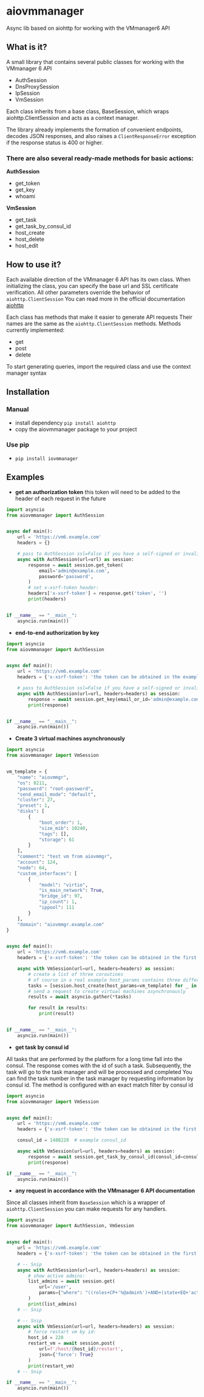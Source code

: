 # aiovmmanager
Async lib based on aiohttp for working with the VMmanager6 API


## What is it?

A small library that contains several public classes for working with the VMmanager 6 API
- AuthSession
- DnsProxySession
- IpSession
- VmSession

Each class inherits from a base class, BaseSession,
which wraps aiohttp.ClientSession and acts as a context manager.

The library already implements the formation of convenient endpoints,
decodes JSON responses, and also raises a `ClientResponseError` exception
if the response status is 400 or higher.


### There are also several ready-made methods for basic actions:

**AuthSession**

- get_token
- get_key
- whoami


**VmSession**

- get_task
- get_task_by_consul_id
- host_create
- host_delete
- host_edit

## How to use it?

Each available direction of the VMmanager 6 API has its own class.
When initializing the class, you can specify the base url and SSL certificate verification.
All other parameters override the behavior of `aiohttp.ClientSession`
You can read more in the official documentation 
[aiohttp](https://docs.aiohttp.org/en/stable/client_reference.html)

Each class has methods that make it easier to generate API requests
Their names are the same as the `aiohttp.ClientSession` methods.
Methods currently implemented:

- get
- post
- delete

To start generating queries, import the required class
and use the context manager syntax


## Installation

### Manual
- install dependency `pip install aiohttp`
- copy the aiovmmanager package to your project

### Use pip

- `pip install iovmmanager`


## Examples

- **get an authorization token** 
this token will need to be added to the header of each request in the future

```python
import asyncio
from aiovmmanager import AuthSession


async def main():
    url = 'https://vm6.example.com'
    headers = {}

    # pass to AuthSession ssl=False if you have a self-signed or invalid certificate
    async with AuthSession(url=url) as session:
        response = await session.get_token(
            email='admin@example.com',
            password='password',
        )
        # set x-xsrf-token header:
        headers['x-xsrf-token'] = response.get('token', '')
        print(headers)


if __name__ == "__main__":
    asyncio.run(main())

```

- **end-to-end authorization by key**

```python
import asyncio
from aiovmmanager import AuthSession


async def main():
    url = 'https://vm6.example.com'
    headers = {'x-xsrf-token': 'the token can be obtained in the example above'}

    # pass to AuthSession ssl=False if you have a self-signed or invalid certificate
    async with AuthSession(url=url, headers=headers) as session:
        response = await session.get_key(email_or_id='admin@example.com')
        print(response)


if __name__ == "__main__":
    asyncio.run(main())

```

- **Create 3 virtual machines asynchronously**

```python
import asyncio
from aiovmmanager import VmSession


vm_template = {
    "name": "aiovmmgr",
    "os": 8211,
    "password": "root-password",
    "send_email_mode": "default",
    "cluster": 27,
    "preset": 1,
    "disks": [
        {
            "boot_order": 1,
            "size_mib": 10240,
            "tags": [],
            "storage": 61
        }
    ],
    "comment": "test vm from aiovmmgr",
    "account": 124,
    "node": 64,
    "custom_interfaces": [
        {
            "model": "virtio",
            "is_main_network": True,
            "bridge_id": 97,
            "ip_count": 1,
            "ippool": 111
        }
    ],
    "domain": "aiovmmgr.example.com"
}


async def main():
    url = 'https://vm6.example.com'
    headers = {'x-xsrf-token': 'the token can be obtained in the first example'}

    async with VmSession(url=url, headers=headers) as session:
        # create a list of three coroutines
        # of course in a real example host_params contains three different vms
        tasks = [session.host_create(host_params=vm_template) for _ in range(3)]
        # send a request to create virtual machines asynchronously
        results = await asyncio.gather(*tasks)

        for result in results:
            print(result)


if __name__ == "__main__":
    asyncio.run(main())
```

- **get task by consul id**

All tasks that are performed by the platform for a long time fall into the consul.
The response comes with the id of such a task. Subsequently, the task
will go to the task manager and will be processed and completed
You can find the task number in the task manager by requesting information by consul id.
The method is configured with an exact match filter by consul id

```python
import asyncio
from aiovmmanager import VmSession


async def main():
    url = 'https://vm6.example.com'
    headers = {'x-xsrf-token': 'the token can be obtained in the first example'}

    consul_id = 1488228  # example consul_id

    async with VmSession(url=url, headers=headers) as session:
        response = await session.get_task_by_consul_id(consul_id=consul_id)
        print(response)

if __name__ == "__main__":
    asyncio.run(main())
```

- **any request in accordance with the VMmanager 6 API documentation**

Since all classes inherit from `BaseSession` which is a
wrapper of `aiohttp.ClientSession` you can make requests for any handlers.


```python
import asyncio
from aiovmmanager import AuthSession, VmSession


async def main():
    url = 'https://vm6.example.com'
    headers = {'x-xsrf-token': 'the token can be obtained in the first example'}

    # -- Snip
    async with AuthSession(url=url, headers=headers) as session:
        # show active admins:
        list_admins = await session.get(
            url='/user',
            params={"where": "((roles+CP+'%@admin%')+AND+(state+EQ+'active'))"}
        )
        print(list_admins)
    # -- Snip

    # -- Snip
    async with VmSession(url=url, headers=headers) as session:
        # force restart vm by id:
        host_id = 228
        restart_vm = await session.post(
            url=f'/host/{host_id}/restart',
            json={'force': True}
        )
        print(restart_vm)
    # -- Snip

if __name__ == "__main__":
    asyncio.run(main())
```
